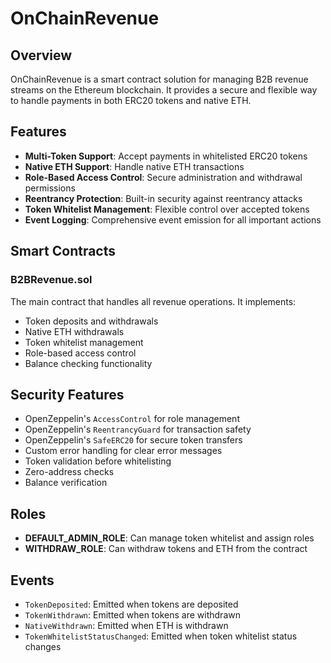 # OnChainRevenue

## Overview

OnChainRevenue is a smart contract solution for managing B2B revenue streams on the Ethereum blockchain. It provides a secure and flexible way to handle payments in both ERC20 tokens and native ETH.

## Features

- **Multi-Token Support**: Accept payments in whitelisted ERC20 tokens
- **Native ETH Support**: Handle native ETH transactions
- **Role-Based Access Control**: Secure administration and withdrawal permissions
- **Reentrancy Protection**: Built-in security against reentrancy attacks
- **Token Whitelist Management**: Flexible control over accepted tokens
- **Event Logging**: Comprehensive event emission for all important actions

## Smart Contracts

### B2BRevenue.sol

The main contract that handles all revenue operations. It implements:

- Token deposits and withdrawals
- Native ETH withdrawals
- Token whitelist management
- Role-based access control
- Balance checking functionality

## Security Features

- OpenZeppelin's `AccessControl` for role management
- OpenZeppelin's `ReentrancyGuard` for transaction safety
- OpenZeppelin's `SafeERC20` for secure token transfers
- Custom error handling for clear error messages
- Token validation before whitelisting
- Zero-address checks
- Balance verification

## Roles

- **DEFAULT_ADMIN_ROLE**: Can manage token whitelist and assign roles
- **WITHDRAW_ROLE**: Can withdraw tokens and ETH from the contract

## Events

- `TokenDeposited`: Emitted when tokens are deposited
- `TokenWithdrawn`: Emitted when tokens are withdrawn
- `NativeWithdrawn`: Emitted when ETH is withdrawn
- `TokenWhitelistStatusChanged`: Emitted when token whitelist status changes





